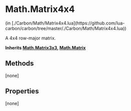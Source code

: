 <link href="../../style.css" rel="stylesheet" type="text/css"/>
<h1 class="class-title">Math.Matrix4x4</h1>
<span class="file-link">(in [./Carbon/Math/Matrix4x4.lua](https://github.com/lua-carbon/carbon/tree/master/./Carbon/Math/Matrix4x4.lua))</span><br/>

A 4x4 row-major matrix.

**Inherits <a href="Classes/Math.Matrix3x3">Math.Matrix3x3</a>, <a href="Classes/Math.Matrix">Math.Matrix</a>**

## Methods
[none]

## Properties
[none]
